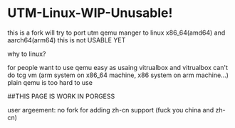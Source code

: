 #  UTM-Linux-WIP-Unusable!
this is a fork will try to port utm qemu manger to linux x86_64(amd64) and aarch64(arm64)
this is not USABLE YET

why to linux?

for people want to use qemu easy as usaing vitrualbox and vitrualbox can't do tcg vm (arm system on x86_64 machine, x86 system on arm machine...)
plain qemu is too hard to use

##THIS PAGE IS WORK IN PORGESS 

user argeement: no fork for adding zh-cn support (fuck you china and zh-cn)
